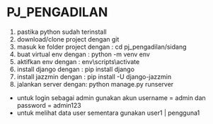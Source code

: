 # PJ_PENGADILAN
1. pastika python sudah terinstall
2. download/clone project dengan git
3. masuk ke folder project dengan : cd pj_pengadilan/sidang
4. buat virtual env dengan : python -m venv env
5. aktifkan env dengan : env\scripts\activate
6. install django dengan : pip install django 
7. install jazzmin dengan : pip install -U django-jazzmin
8. jalankan server dengan: python manage.py runserver

- untuk login sebagai admin gunakan akun username = admin dan password = admin123
- untuk melihat data user sementara gunakan user1 | pengguna1
